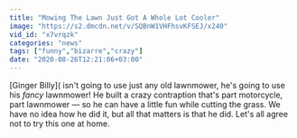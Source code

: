 ```yaml
---
title: "Mowing The Lawn Just Got A Whole Lot Cooler"
image: "https://s2.dmcdn.net/v/SQBnW1VHFhsvKFSEJ/x240"
vid_id: "x7vrqzk"
categories: "news"
tags: ["funny","bizarre","crazy"]
date: "2020-08-26T12:21:06+03:00"
---
```

[Ginger Billy]( isn't going to use just any old lawnmower, he's going to use his *fancy* lawnmower! He built a crazy contraption that's part motorcycle, part lawnmower — so he can have a little fun while cutting the grass. We have no idea how he did it, but all that matters is that he did. Let's all agree not to try this one at home.
